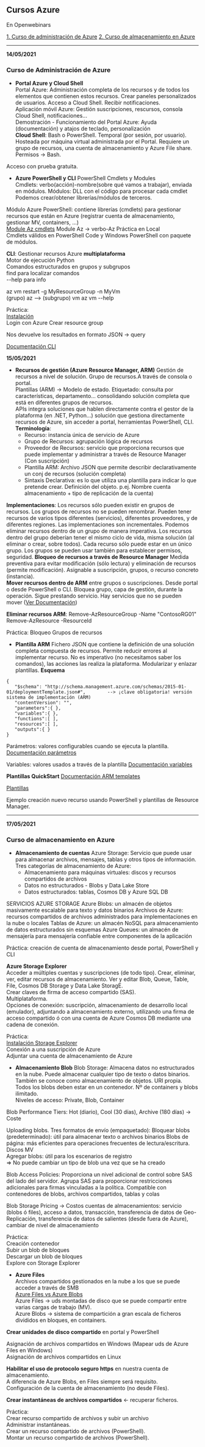 ## Cursos Azure ##
En Openwebinars    

[1. Curso de administración de Azure](https://openwebinars.net/academia/portada/administracion-azure/)
[2. Curso de almacenamiento en Azure](https://openwebinars.net/academia/portada/almacenamiento-azure/)

***
**14/05/2021**  
### Curso de Administración de Azure ###
- **Portal Azure y Cloud Shell**  
Portal Azure: Administración completa de los recursos y de todos los elementos que contienen estos recursos. Crear paneles personalizados de usuarios. Acceso a Cloud Shell. Recibir notificaciones.  
Aplicación móvil Azure: Gestión suscripciones, rescursos, consola Cloud Shell, notificaciones...  
Demostración - Funcionamiento del Portal Azure: Ayuda (documentación) y atajos de teclado, personalización  
**Cloud Shell**: Bash o PowerShell. Temporal (por sesión, por usuario). Hosteada por máquina virtual administrada por el Portal. Requiere un grupo de recursos, una cuenta de almacenamiento y Azure File share. Permisos -> Bash.  

Acceso con prueba gratuita.  

- **Azure PowerShell y CLI**
PowerShell Cmdlets y Modules  
Cmdlets: verbo(acción)-nombre(sobre qué vamos a trabajar), enviada en módulos.
Módulos: DLL con el código para procesar cada cmdlet   
Podemos crear/obtener librerías/módulos de terceros.  

Módulo Azure PowerShell: contiene librerías (cmdlets) para gestionar recursos que están en Azure (registrar cuenta de almacenamiento, gestionar MV, containers, ...)  
 [Module Az cmdlets](https://github.com/Azure/azure-powershell) 
 Module Az -> verbo-Az
Práctica en Local  
Cmdlets válidos en PowerShell Code y Windows PowerShell con paquete de módulos.  

**CLI**: Gestionar recursos Azure **multiplataforma**   
Motor de ejecución Python  
Comandos estructurados en grupos y subgrupos  
find para localizar comandos  
--help para info

az vm restart -g MyResourceGroup -n MyVm  
(grupo) az --> (subgrupo) vm 
az vm --help  

Práctica:  
[Instalación](https://docs.microsoft.com/es-es/cli/azure/install-azure-cli)  
Login con Azure
Crear resource group 

Nos devuelve los resultados en formato JSON -> query  

[Documentación CLI](https://docs.microsoft.com/es-es/cli/azure/)

**15/05/2021**
- **Recursos de gestión (Azure Resource Manager, ARM)**
Gestión de recursos a nivel de solución. Grupo de recursos.A través de consola o portal.  
Plantillas (ARM) -> Modelo de estado. 
Etiquetado: consulta por características, departamento... consolidando solución completa que está en diferentes grupos de recursos.  
APIs integra soluciones que hablen directamente contra el gestor de la plataforma (en .NET, Python...) solución que gestiona directamente recursos de Azure, sin acceder a portal, herramientas PowerShell, CLI.  
**Terminología**: 
    - Recurso: instancia única de servicio de Azure 
    - Grupo de Recursos: agrupación lógica de recursos
    - Proveedor de Recursos: servicio que proporciona recursos que puede implementar y administrar a través de Resource Manager (Con suscripción)
    - Plantilla ARM: Archivo JSON que permite describir declarativamente un conj de recursos (solución completa)
    - Sintaxis Declarativa: es lo que utiliza una plantilla para indicar lo que pretende crear. Definición del objeto. p.ej. Nombre cuenta almacenamiento + tipo de replicación de la cuenta)
  
**Implementaciones**: 
Los recursos sólo pueden existir en grupos de recursos. Los grupos de recursos no se pueden renombrar. Pueden tener recursos de varios tipos diferentes (servicios), diferentes proveedores, y de diferentes regiones. Las implementaciones son incrementales. Podemos eliminar recursos dentro de un grupo de manera imperativa. Los recursos dentro del grupo deberían tener el mismo ciclo de vida, misma solución (al eliminar o crear, sobre todos). Cada recurso sólo puede estar en un único grupo. Los grupos se pueden usar también para establecer permisos, seguridad.
**Bloqueo de recursos a través de Resource Manager**
Medida preventiva para evitar modificación (sólo lectura) y eliminación de recursos (permite modificación). Asignable a suscripción, grupos, o recurso concreto (instancia).  
**Mover recursos dentro de ARM** entre grupos o suscripciones.
Desde portal o desde PowerShell o CLI. Bloquea grupo, capa de gestión, durante la operación. Sigue prestando servicio. Hay servicios que no se pueden mover ([Ver Documentación](https://docs.microsoft.com/en-us/azure/azure-resource-manager/management/move-support-resources))

**Eliminar recursos ARM**: 
Remove-AzResourceGroup -Name "ContosoRG01"  
Remove-AzResource -ResourceId <ResourceID>  

Práctica: Bloqueo Grupos de recursos

- **Plantilla ARM**
Fichero JSON que contiene la definición de una solución completa compuesta de recursos. Permite reducir errores al implementar recurso. No es imperativo (no necesitamos saber los comandos), las acciones las realiza la plataforma. Modularizar y enlazar plantillas. 
**Esquema**
 ~~~
{
    "$schema": "http://schema.management.azure.com/schemas/2015-01-01/deploymentTemplate.json#",        --> ¡clave obligatoria! versión sistema de implementación (ARM)
    "contentVersion": "",
    "parameters":{ }, 
    "variables":{ }, 
    "functions":[ ], 
    "resources":[ ], 
    "outputs":{ }
}
~~~
Parámetros: valores configurables cuando se ejecuta la plantilla.
[Documentación parámetros](https://docs.microsoft.com/en-us/azure/azure-resource-manager/templates/template-parameters?tabs=json)


Variables: valores usados a través de la plantilla
[Documentación variables](https://docs.microsoft.com/en-us/azure/azure-resource-manager/templates/template-variables?tabs=json)

**Plantillas QuickStart** 
[Documentación ARM templates](https://azure.microsoft.com/es-es/resources/templates/)  

[Plantillas](https://github.com/Azure/azure-quickstart-templates/)

Ejemplo creación nuevo recurso usando PowerShell y plantillas de Resource Manager.
 ***
**17/05/2021**  
### Curso de almacenamiento en Azure ###
- **Almacenamiento de cuentas**
Azure Storage: Servicio que puede usar para almacenar archivos, mensajes, tablas y otros tipos de información.  
Tres categorías de almacenamiento de Azure:
  - Almacenamiento para máquinas virtuales: discos y recursos compartidos de archivos 
  - Datos no estructurados - Blobs y Data Lake Store
  - Datos estructurados: tablas, Cosmos DB y Azure SQL DB

SERVICIOS AZURE STORAGE 
Azure Blobs: un almacén de objetos masivamente escalable para texto y datos binarios 
Archivos de Azure: recursos compartidos de archivos administrados para implementaciones en la nube o locales 
Tablas de Azure: un almacén NoSQL para almacenamiento de datos estructurados sin esquemas 
Azure Queues: un almacén de mensajería para mensajería confiable entre componentes de la aplicación

Práctica: creación de cuenta de almacenamiento desde portal, PowerShell y CLI  

**Azure Storage Explorer**  
Acceder a múltiples cuentas y suscripciones (de todo tipo). Crear, eliminar, ver, editar recursos de almacenamiento. Ver y editar Blob, Queue, Table, File, Cosmos DB Storage y Data Lake StoragE.  
Crear claves de firma de acceso compartido (SAS).  
Multiplataforma.  
Opciones de conexión: suscripción, almacenamiento de desarrollo local (emulador), adjuntando a almacenamiento externo, utilizando una firma de acceso compartido ó con una cuenta de Azure Cosmos DB mediante una cadena de conexión.  

Práctica:  
[Instalación Storage Explorer](https://azure.microsoft.com/es-es/features/storage-explorer/)  
Conexión a una suscripción de Azure  
Adjuntar una cuenta de almacenamiento de Azure

- **Almacenamiento Blob** 
Blob Storage: Almacena datos no estructurados en la nube. Puede almacenar cualquier tipo de texto o datos binarios. También se conoce como almacenamiento de objetos. URI propia.
Todos los blobs deben estar en un contenedor. Nº de containers y blobs ilimitado.  
Niveles de acceso: Private, Blob, Container

Blob Performance Tiers: Hot (diario), Cool (30 días), Archive (180 días) -> Coste

Uploading blobs. Tres formatos de envío (empaquetado):
Bloquear blobs (predeterminado): útil para almacenar texto o archivos binarios 
Blobs de página: más eficientes para operaciones frecuentes de lectura/escritura. Discos MV  
Agregar blobs: útil para los escenarios de registro   
=> No puede cambiar un tipo de blob una vez que se ha creado

Blob Access Policies: Proporciona un nivel adicional de control sobre SAS del lado del servidor. Agrupa SAS para proporcionar restricciones adicionales para firmas vinculadas a la política. Compatible con contenedores de blobs, archivos compartidos, tablas y colas

 Blob Storage Pricing -> Costos cuentas de almacenamientos: servicio (blobs ó files), acceso a datos, transacción, transferencia de datos de Geo-Replicación, transferencia de datos de salientes (desde fuera de Azure), cambiar de nivel de almacenamiento

 Práctica:  
 Creación contenedor  
 Subir un blob de bloques  
 Descargar un blob de bloques  
 Explore con Storage Explorer

- **Azure Files**  
Archivos compartidos gestionados en la nube a los que se puede acceder a través de SMB   
[Azure Files vs Azure Blobs](https://github.com/MartaFonde/Cursos_Azure/blob/master/4.2_Archivos_vs_Blobs.pdf)  
Azure Files -> uds montadas de disco que se puede compartir entre varias cargas de trabajo (MV).  
Azure Blobs -> sistema de compartición a gran escala de ficheros divididos en bloques, en containers.   

**Crear unidades de disco compartido** en portal y PowerShell

Asignación de archivos compartidos en Windows (Mapear uds de Azure Files en Windows)  
Asignación de archivos compartidos en Linux  

**Habilitar el uso de protocolo seguro https** en nuestra cuenta de almacenamiento.  
A diferencia de Azure Blobs, en Files siempre será requisito.  
Configuración de la cuenta de almacenamiento (no desde Files).

**Crear instantáneas de archivos compartidos** <- recuperar ficheros. 

Práctica:  
Crear recurso compartido de archivos y subir un archivo  
Administrar instantáneas.  
Crear un recurso compartido de archivos (PowerShell).  
Montar un recurso compartido de archivos (PowerShell).  


